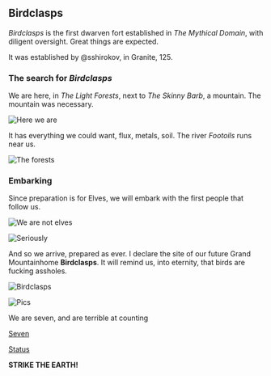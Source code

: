 Birdclasps
----------

*Birdclasps* is the first dwarven fort established in *The Mythical Domain*, with diligent oversight.
Great things are expected.

It was established by @sshirokov, in Granite, 125.

### The search for *Birdclasps*

We are here, in *The Light Forests*, next to *The Skinny Barb*, a mountain. The mountain was necessary.

![Here we are](http://pixxx.wtf.cat/image/3t3F2x2p1P0R/2014-08-07%20at%209.25%20PM.png)

It has everything we could want, flux, metals, soil. The river *Footoils* runs near us.

![The forests](http://f.cl.ly/items/2u2e1w1w3l2M0d251U1o/Image%202014-08-07%20at%208.40.59%20PM.png)

### Embarking

Since preparation is for Elves, we will embark with the first people that follow us.

![We are not elves](http://f.cl.ly/items/1e292F0142373d3o2m2p/Image%202014-08-07%20at%208.44.47%20PM.png)

![Seriously](http://f.cl.ly/items/2L0e3e1D413G0p1J1127/Image%202014-08-07%20at%208.43.49%20PM.png)

And so we arrive, prepared as ever. I declare the site of our future Grand Mountainhome **Birdclasps**.
It will remind us, into eternity, that birds are fucking assholes.

![Birdclasps](http://f.cl.ly/items/1f0I0e01203F3i3K2U33/Image%202014-08-07%20at%208.45.33%20PM.png)

![Pics](http://f.cl.ly/items/0L0j1j2o1734181a0H3O/Image%202014-08-07%20at%208.48.55%20PM.png)

We are seven, and are terrible at counting

[Seven](http://f.cl.ly/items/2h2V2f1J0p3J1p270x0p/Image%202014-08-07%20at%208.49.39%20PM.png)

[Status](http://f.cl.ly/items/251p0u1D2X0b061u1K1k/Image%202014-08-07%20at%208.49.18%20PM.png)

**STRIKE THE EARTH!**
